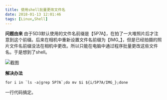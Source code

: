 ```yaml
---
title: 使用shell批量更改文件名
date: 2018-01-13 12:01:46
tags: [Linux,Shell]
---
```

**问题由来**
由于5D3默认使用的文件名前缀是【5P7A】，在拍了一大堆照片后才注意到这个前缀。后来在相机中重新设置文件名前缀为【IMG\_】，但是已经拍摄的照片文件名前缀没法在相机中更改。所以只能在电脑中通过程序批量更改这些文件名。于是想到了shell。

![截图](http://7xstks.com1.z0.glb.clouddn.com/WechatIMG9930.jpeg)

**解决办法**
```
for i in `ls -a|grep 5P7A`;do mv $i ${i/5P7A/IMG_};done
```

一行代码搞定。
